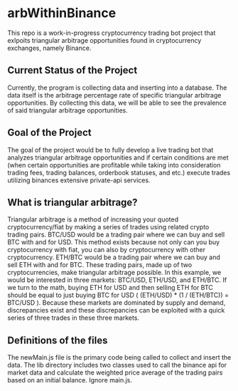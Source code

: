 # arbWithinBinance
 This repo is a work-in-progress cryptocurrency trading bot project that exlpoits triangular arbitrage opportunities found in cryptocurrency exchanges, namely Binance.
 
 ## Current Status of the Project
 Currently, the program is collecting data and inserting into a database. The data itself is the arbitrage percentage rate of specific triangular arbitrage opportunities. By collecting this data, we will be able to see the prevalence of said triangular arbitrage opportunities. 
 
 ## Goal of the Project
 The goal of the project would be to fully develop a live trading bot that analyzes triangular arbitrage opportunities and if certain conditions are met (when certain opportunities are profitable while taking into consideration trading fees, trading balances, orderbook statuses, and etc.) execute trades utilizing binances extensive private-api services. 
 
 ## What is triangular arbitrage?
 Triangular arbitrage is a method of increasing your quoted cryptocurrency/fiat by making a series of trades using related crypto trading pairs. BTC/USD would be a trading pair where we can buy and sell BTC with and for USD. This method exists because not only can you buy cryptocurrency with fiat, you can also by cryptocurrency with other cryptocurrency. ETH/BTC would be a trading pair where we can buy and sell ETH with and for BTC. These trading pairs, made up of two cryptocurrencies, make triangular arbitrage possible. In this example, we would be interested in three markets: BTC/USD, ETH/USD, and ETH/BTC. If we turn to the math, buying ETH for USD and then selling ETH for BTC should be equal to just buying BTC for USD ( (ETH/USD) * (1 / (ETH/BTC)) = BTC/USD ). Because these markets are dominated by supply and demand, discrepancies exist and these discrepancies can be exploited with a quick series of three trades in these three markets. 
 
## Definitions of the files
The newMain.js file is the primary code being called to collect and insert the data. The lib directory includes two classes used to call the binance api for market data and calculate the weighted price average of the trading pairs based on an initial balance. Ignore main.js. 
